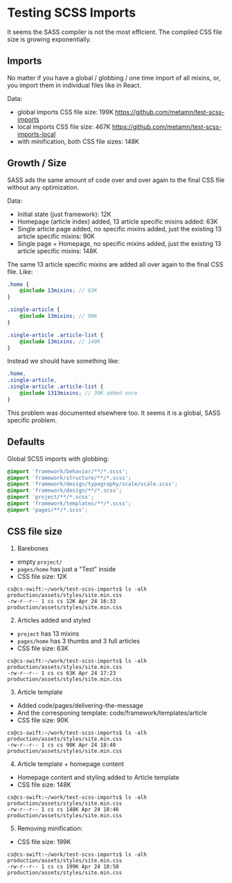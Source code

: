# Testing SCSS Imports

It seems the SASS compiler is not the most efficient.
The compiled CSS file size is growing exponentially.

## Imports

No matter if you have a global / globbing / one time import of all mixins, or, you import them in individual files like in React.

Data:

- global imports CSS file size: 199K https://github.com/metamn/test-scss-imports
- local imports CSS file size: 467K https://github.com/metamn/test-scss-imports-local
- with minification, both CSS file sizes: 148K

## Growth / Size

SASS ads the same amount of code over and over again to the final CSS file without any optimization.

Data:

- Initial state (just framework): 12K
- Homepage (article index) added, 13 article specific mixins added: 63K
- Single article page added, no specific mixins added, just the existing 13 article specific mixins: 90K
- Single page + Homepage, no specific mixins added, just the existing 13 article specific mixins: 148K

The same 13 article specific mixins are added all over again to the final CSS file. Like:

```SCSS
.home {
	@include 13mixins; // 63K
}

.single-article {
	@include 13mixins; // 90K
}

.single-article .article-list {
	@include 13mixins; // 140K
}
```

Instead we should have something like:

```SCSS
.home,
.single-article,
.single-article .article-list {
	@include 1313mixins; // 30K added once
}
```

This problem was documented elsewhere too. It seems it is a global, SASS specific problem.

## Defaults

Global SCSS imports with globbing:

```SCSS
@import 'framework/behavior/**/*.scss';
@import 'framework/structure/**/*.scss';
@import 'framework/design/typography/scale/scale.scss';
@import 'framework/design/**/*.scss';
@import 'project/**/*.scss';
@import 'framework/templates/**/*.scss';
@import 'pages/**/*.scss';
```

## CSS file size

1. Barebones

- empty `project/`
- `pages/home` has just a "Test" inside
- CSS file size: 12K

```
cs@cs-swift:~/work/test-scss-imports$ ls -alh production/assets/styles/site.min.css
-rw-r--r-- 1 cs cs 12K Apr 24 16:33 production/assets/styles/site.min.css
```

2. Articles added and styled

- `project` has 13 mixins
- `pages/home` has 3 thumbs and 3 full articles
- CSS file size: 63K

```
cs@cs-swift:~/work/test-scss-imports$ ls -alh production/assets/styles/site.min.css
-rw-r--r-- 1 cs cs 63K Apr 24 17:23 production/assets/styles/site.min.css
```

3. Article template

- Added code/pages/delivering-the-message
- And the corresponing template: code/framework/templates/article
- CSS file size: 90K

```
cs@cs-swift:~/work/test-scss-imports$ ls -alh production/assets/styles/site.min.css
-rw-r--r-- 1 cs cs 90K Apr 24 18:40 production/assets/styles/site.min.css
```

4. Article template + homepage content

- Homepage content and styling added to Article template
- CSS file size: 148K

```
cs@cs-swift:~/work/test-scss-imports$ ls -alh production/assets/styles/site.min.css
-rw-r--r-- 1 cs cs 148K Apr 24 18:46 production/assets/styles/site.min.css
```

5. Removing minification:

- CSS file size: 199K

```
cs@cs-swift:~/work/test-scss-imports$ ls -alh production/assets/styles/site.min.css
-rw-r--r-- 1 cs cs 199K Apr 24 18:58 production/assets/styles/site.min.css
```
